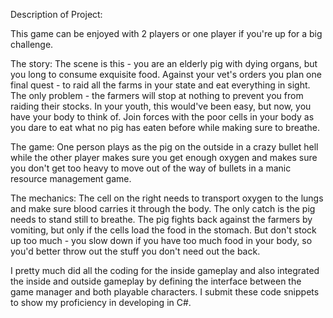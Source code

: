 Description of Project:

This game can be enjoyed with 2 players or one player if you're up for a big challenge. 

The story: The scene is this - you are an elderly pig with dying organs, but you long to consume exquisite food. Against your vet's orders you plan one final quest - to raid all the farms in your state and eat everything in sight. The only problem - the farmers will stop at nothing to prevent you from raiding their stocks.  In your youth, this would've been easy, but now, you have your body to think of. Join forces with the poor cells in your body as you dare to eat what no pig has eaten before while making sure to breathe.

The game: One person plays as the pig on the outside in a crazy bullet hell while the other player makes sure you get enough oxygen and makes sure you don't get too  heavy to move out of the way of bullets in a manic resource management game.  

The mechanics: The cell on the right needs to transport oxygen to the lungs and make sure blood carries it through the body. The only catch is the pig needs to stand still to breathe. The pig fights back against the farmers by vomiting, but only if the cells load the food in the stomach. But don't stock up too much - you slow down if you have too much food in your body, so you'd better throw out the stuff you don't need out the back.

I pretty much did all the coding for the inside gameplay and also integrated the inside and outside gameplay by defining the interface between the game manager and both playable characters. I submit these code snippets to show my proficiency in developing in C#. 
